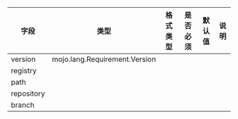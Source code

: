 | 字段 | 类型 | 格式类型 | 是否必须 | 默认值 | 说明 |
|---|---|---|---|---|---|
| version | mojo.lang.Requirement.Version |  |  |  |
| registry |  |  |  |  |
| path |  |  |  |  |
| repository |  |  |  |  |
| branch |  |  |  |  |
